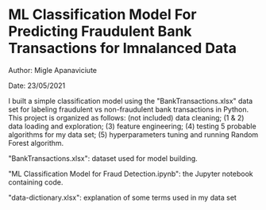 # ML Classification Model For Predicting Fraudulent Bank Transactions for Imnalanced Data

Author: Migle Apanaviciute

Date: 23/05/2021

I built a simple classification model using the "BankTransactions.xlsx" data set for labeling fraudulent vs non-fraudulent bank transactions in Python.
This project is organized as follows: 
    (not included) data cleaning;
    (1 & 2) data loading and exploration; 
    (3) feature engineering; 
    (4) testing 5 probable algorithms for my data set; 
    (5) hyperparameters tuning and running Random Forest algorithm.

"BankTransactions.xlsx": dataset used for model building.

"ML Classification Model for Fraud Detection.ipynb": the Jupyter notebook containing code.

"data-dictionary.xlsx": explanation of some terms used in my data set
